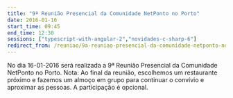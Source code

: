 ```yaml
---
title: "9ª Reunião Presencial da Comunidade NetPonto no Porto"
date: 2016-01-16
start_time: 09:45
end_time: 12:30
sessions: ["typescript-with-angular-2","novidades-c-sharp-6"]
redirect_from: /reuniao/9a-reuniao-presencial-da-comunidade-netponto-no-porto/
---
```

No dia 16-01-2016 será realizada a 9ª Reunião Presencial da Comunidade NetPonto no Porto.
Nota: Ao final da reunião, escolhemos um restaurante próximo e fazemos um almoço em grupo para continuar o convívio e aproximar as pessoas. A participação é opcional.